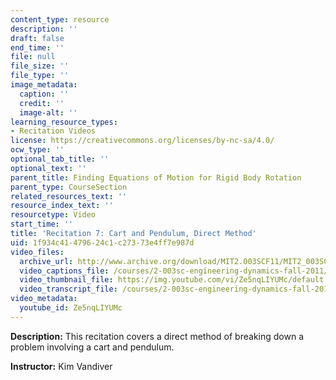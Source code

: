 ```yaml
---
content_type: resource
description: ''
draft: false
end_time: ''
file: null
file_size: ''
file_type: ''
image_metadata:
  caption: ''
  credit: ''
  image-alt: ''
learning_resource_types:
- Recitation Videos
license: https://creativecommons.org/licenses/by-nc-sa/4.0/
ocw_type: ''
optional_tab_title: ''
optional_text: ''
parent_title: Finding Equations of Motion for Rigid Body Rotation
parent_type: CourseSection
related_resources_text: ''
resource_index_text: ''
resourcetype: Video
start_time: ''
title: 'Recitation 7: Cart and Pendulum, Direct Method'
uid: 1f934c41-4796-24c1-c273-73e4ff7e987d
video_files:
  archive_url: http://www.archive.org/download/MIT2.003SCF11/MIT2_003SCF11_rec07_300k.mp4
  video_captions_file: /courses/2-003sc-engineering-dynamics-fall-2011/dad5ce55f64e5b518990a00b9f808263_Ze5nqLIYUMc.vtt
  video_thumbnail_file: https://img.youtube.com/vi/Ze5nqLIYUMc/default.jpg
  video_transcript_file: /courses/2-003sc-engineering-dynamics-fall-2011/5d20343c1d4b2d719acc8fc89df9ffb5_Ze5nqLIYUMc.pdf
video_metadata:
  youtube_id: Ze5nqLIYUMc
---
```

**Description:** This recitation covers a direct method of breaking down a problem involving a cart and pendulum.

**Instructor:** Kim Vandiver